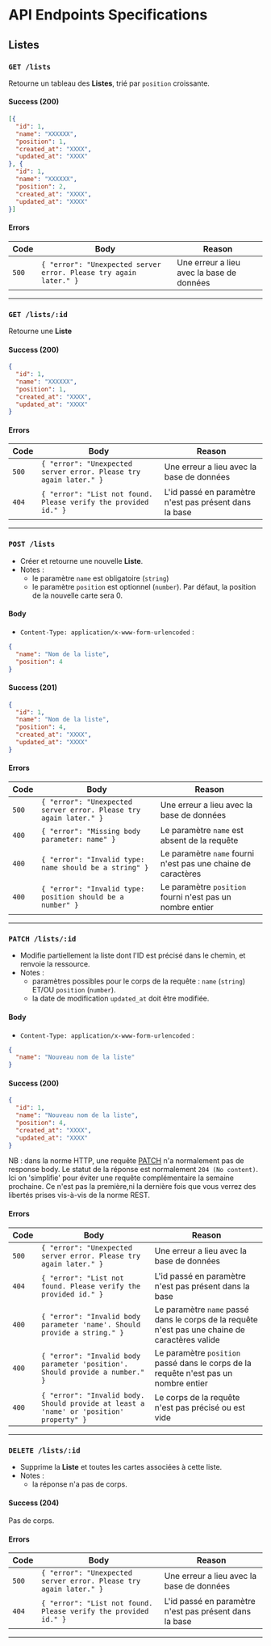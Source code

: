 # API Endpoints Specifications

## Listes

### `GET /lists`

Retourne un tableau des **Listes**, trié par `position` croissante.

#### Success (200)

```json
[{
  "id": 1,
  "name": "XXXXXX",
  "position": 1,
  "created_at": "XXXX",
  "updated_at": "XXXX"
}, {
  "id": 1,
  "name": "XXXXXX",
  "position": 2,
  "created_at": "XXXX",
  "updated_at": "XXXX"
}]
```

#### Errors

| Code | Body | Reason |
| -- | -- | -- |
| `500` | `{ "error": "Unexpected server error. Please try again later." }` | Une erreur a lieu avec la base de données | 

----------------

### `GET /lists/:id`

Retourne une **Liste**

#### Success (200)

```json
{
  "id": 1,
  "name": "XXXXXX",
  "position": 1,
  "created_at": "XXXX",
  "updated_at": "XXXX"
}
```

#### Errors

| Code | Body | Reason |
| -- | -- | -- |
| `500` | `{ "error": "Unexpected server error. Please try again later." }` | Une erreur a lieu avec la base de données |
| `404` | `{ "error": "List not found. Please verify the provided id." }` | L'id passé en paramètre n'est pas présent dans la base |


----------------


### `POST /lists`

- Créer et retourne une nouvelle **Liste**.
- Notes : 
  - le paramètre `name` est obligatoire (`string`)
  - le paramètre `position` est optionnel (`number`). Par défaut, la position de la nouvelle carte sera 0.

#### Body

- `Content-Type: application/x-www-form-urlencoded` : 

```json
{
  "name": "Nom de la liste",
  "position": 4
}
```

#### Success (201)

```json
{
  "id": 1,
  "name": "Nom de la liste",
  "position": 4,
  "created_at": "XXXX",
  "updated_at": "XXXX"
}
```

#### Errors

| Code | Body | Reason |
| -- | -- | -- |
| `500` | `{ "error": "Unexpected server error. Please try again later." }` | Une erreur a lieu avec la base de données |
| `400` | `{ "error": "Missing body parameter: name" }` | Le paramètre `name` est absent de la requête | 
| `400` | `{ "error": "Invalid type: name should be a string" }` | Le paramètre `name` fourni n'est pas une chaine de caractères | 
| `400` | `{ "error": "Invalid type: position should be a number" }` | Le paramètre `position` fourni n'est pas un nombre entier | 

----------------


### `PATCH /lists/:id`

- Modifie partiellement la liste dont l'ID est précisé dans le chemin, et renvoie la ressource.
- Notes :
  - paramètres possibles pour le corps de la requête : `name` (`string`) ET/OU `position` (`number`).
  - la date de modification `updated_at` doit être modifiée.

#### Body

- `Content-Type: application/x-www-form-urlencoded` : 

```json
{
  "name": "Nouveau nom de la liste"
}
```

#### Success (200)

```json
{
  "id": 1,
  "name": "Nouveau nom de la liste",
  "position": 4,
  "created_at": "XXXX",
  "updated_at": "XXXX"
}
```

NB : dans la norme HTTP, une requête [PATCH](https://developer.mozilla.org/fr/docs/Web/HTTP/Methods/PATCH) n'a normalement pas de response body. Le statut de la réponse est normalement `204 (No content)`. Ici on 'simplifie' pour éviter une requête complémentaire la semaine prochaine. Ce n'est pas la première,ni la dernière fois que vous verrez des libertés prises vis-à-vis de la norme REST.

#### Errors

| Code | Body | Reason |
| -- | -- | -- |
| `500` | `{ "error": "Unexpected server error. Please try again later." }` | Une erreur a lieu avec la base de données |
| `404` | `{ "error": "List not found. Please verify the provided id." }` | L'id passé en paramètre n'est pas présent dans la base | 
| `400` | `{ "error": "Invalid body parameter 'name'. Should provide a string." }` | Le paramètre `name` passé dans le corps de la requête n'est pas une chaine de caractères valide | 
| `400` | `{ "error": "Invalid body parameter 'position'. Should provide a number." }` | Le paramètre `position` passé dans le corps de la requête n'est pas un nombre entier | 
| `400` | `{ "error": "Invalid body. Should provide at least a 'name' or 'position' property" }` | Le corps de la requête n'est pas précisé ou est vide |


----------------


### `DELETE /lists/:id`

- Supprime la **Liste** et toutes les cartes associées à cette liste.
- Notes :
  - la réponse n'a pas de corps.


#### Success (204)

Pas de corps.

#### Errors

| Code | Body | Reason |
| -- | -- | -- |
| `500` | `{ "error": "Unexpected server error. Please try again later." }` | Une erreur a lieu avec la base de données |
| `404` | `{ "error": "List not found. Please verify the provided id." }` | L'id passé en paramètre n'est pas présent dans la base | 

----------------
